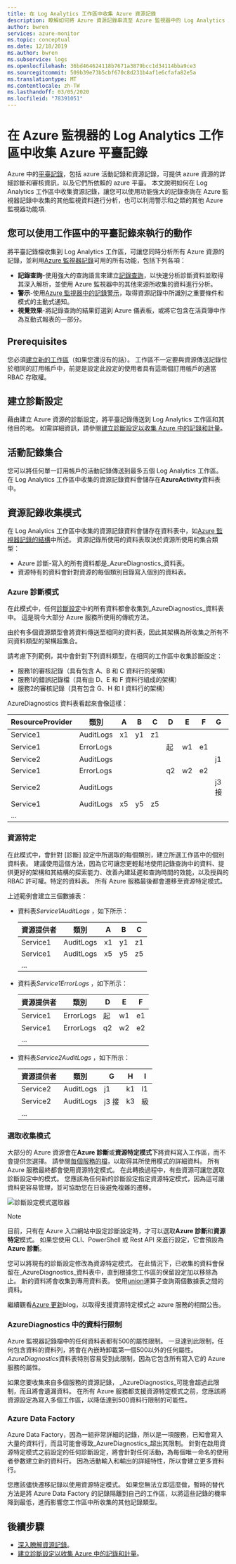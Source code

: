 ```yaml
---
title: 在 Log Analytics 工作區中收集 Azure 資源記錄
description: 瞭解如何將 Azure 資源記錄串流至 Azure 監視器中的 Log Analytics 工作區。
author: bwren
services: azure-monitor
ms.topic: conceptual
ms.date: 12/18/2019
ms.author: bwren
ms.subservice: logs
ms.openlocfilehash: 36bd464624118b7671a3879bcc1d34114bba9ce3
ms.sourcegitcommit: 509b39e73b5cbf670c8d231b4af1e6cfafa82e5a
ms.translationtype: MT
ms.contentlocale: zh-TW
ms.lasthandoff: 03/05/2020
ms.locfileid: "78391051"
---
```

# <a name="collect-azure-platform-logs-in-log-analytics-workspace-in-azure-monitor"></a>在 Azure 監視器的 Log Analytics 工作區中收集 Azure 平臺記錄
Azure 中的[平臺記錄](platform-logs-overview.md)，包括 azure 活動記錄和資源記錄，可提供 azure 資源的詳細診斷和審核資訊，以及它們所依賴的 azure 平臺。 本文說明如何在 Log Analytics 工作區中收集資源記錄，讓您可以使用功能強大的記錄查詢在 Azure 監視器記錄中收集的其他監視資料進行分析，也可以利用警示和之類的其他 Azure 監視器功能項. 


## <a name="what-you-can-do-with-platform-logs-in-a-workspace"></a>您可以使用工作區中的平臺記錄來執行的動作
將平臺記錄檔收集到 Log Analytics 工作區，可讓您同時分析所有 Azure 資源的記錄，並利用[Azure 監視器記錄](data-platform-logs.md)可用的所有功能，包括下列各項：

* **記錄查詢**-使用強大的查詢語言來建立[記錄查詢](../log-query/log-query-overview.md)，以快速分析診斷資料並取得其深入解析，並使用 Azure 監視器中的其他來源所收集的資料進行分析。
* **警示**-使用[Azure 監視器中的記錄警示](alerts-log.md)，取得資源記錄中所識別之重要條件和模式的主動式通知。
* **視覺效果**-將記錄查詢的結果釘選到 Azure 儀表板，或將它包含在活頁簿中作為互動式報表的一部分。

## <a name="prerequisites"></a>Prerequisites
您必須[建立新的工作區](../learn/quick-create-workspace.md)（如果您還沒有的話）。 工作區不一定要與資源傳送記錄位於相同的訂用帳戶中，前提是設定此設定的使用者具有這兩個訂用帳戶的適當 RBAC 存取權。

## <a name="create-a-diagnostic-setting"></a>建立診斷設定
藉由建立 Azure 資源的診斷設定，將平臺記錄傳送到 Log Analytics 工作區和其他目的地。 如需詳細資訊，請參閱[建立診斷設定以收集 Azure 中的記錄和計量](diagnostic-settings.md)。


## <a name="activity-log-collection"></a>活動記錄集合
您可以將任何單一訂用帳戶的活動記錄傳送到最多五個 Log Analytics 工作區。 在 Log Analytics 工作區中收集的資源記錄資料會儲存在**AzureActivity**資料表中。 

## <a name="resource-log-collection-mode"></a>資源記錄收集模式
在 Log Analytics 工作區中收集的資源記錄資料會儲存在資料表中，如[Azure 監視器記錄的結構](../log-query/logs-structure.md)中所述。 資源記錄所使用的資料表取決於資源所使用的集合類型：

- Azure 診斷-寫入的所有資料都是_AzureDiagnostics_資料表。
- 資源特有的資料會針對資源的每個類別目錄寫入個別的資料表。

### <a name="azure-diagnostics-mode"></a>Azure 診斷模式 
在此模式中，任何[診斷設定](diagnostic-settings.md)中的所有資料都會收集到_AzureDiagnostics_資料表中。 這是現今大部分 Azure 服務所使用的傳統方法。

由於有多個資源類型會將資料傳送至相同的資料表，因此其架構為所收集之所有不同資料類型的架構超集合。

請考慮下列範例，其中會針對下列資料類型，在相同的工作區中收集診斷設定：

- 服務1的審核記錄（具有包含 A、B 和 C 資料行的架構）  
- 服務1的錯誤記錄檔（具有由 D、E 和 F 資料行組成的架構）  
- 服務2的審核記錄（具有包含 G、H 和 I 資料行的架構）  

AzureDiagnostics 資料表看起來會像這樣：  

| ResourceProvider    | 類別     | A  | B  | C  | D  | E  | F  | G  | H  | I  |
| -- | -- | -- | -- | -- | -- | -- | -- | -- | -- | -- |
| Service1 | AuditLogs    | x1 | y1 | z1 |    |    |    |    |    |    |
| Service1 | ErrorLogs    |    |    |    | 起 | w1 | e1 |    |    |    |
| Service2 | AuditLogs    |    |    |    |    |    |    | j1 | k1 | l1 |
| Service1 | ErrorLogs    |    |    |    | q2 | w2 | e2 |    |    |    |
| Service2 | AuditLogs    |    |    |    |    |    |    | j3 接 | k3 | 級 |
| Service1 | AuditLogs    | x5 | y5 | z5 |    |    |    |    |    |    |
| ... |

### <a name="resource-specific"></a>資源特定
在此模式中，會針對 [診斷] 設定中所選取的每個類別，建立所選工作區中的個別資料表。 建議使用這個方法，因為它可讓您更輕鬆地使用記錄查詢中的資料、提供更好的架構和其結構的探索能力、改善內建延遲和查詢時間的效能，以及授與的 RBAC 許可權。特定的資料表。 所有 Azure 服務最後都會遷移至資源特定模式。 

上述範例會建立三個數據表：
 
- 資料表*Service1AuditLogs* ，如下所示：

    | 資源提供者 | 類別 | A | B | C |
    | -- | -- | -- | -- | -- |
    | Service1 | AuditLogs | x1 | y1 | z1 |
    | Service1 | AuditLogs | x5 | y5 | z5 |
    | ... |

- 資料表*Service1ErrorLogs* ，如下所示：  

    | 資源提供者 | 類別 | D | E | F |
    | -- | -- | -- | -- | -- | 
    | Service1 | ErrorLogs |  起 | w1 | e1 |
    | Service1 | ErrorLogs |  q2 | w2 | e2 |
    | ... |

- 資料表*Service2AuditLogs* ，如下所示：  

    | 資源提供者 | 類別 | G | H | I |
    | -- | -- | -- | -- | -- |
    | Service2 | AuditLogs | j1 | k1 | l1|
    | Service2 | AuditLogs | j3 接 | k3 | 級|
    | ... |



### <a name="select-the-collection-mode"></a>選取收集模式
大部分的 Azure 資源會在**Azure 診斷**或**資源特定模式下**將資料寫入工作區，而不會提供您選擇。 請參閱[每個服務的檔](diagnostic-logs-schema.md)，以取得其所使用模式的詳細資料。 所有 Azure 服務最終都會使用資源特定模式。 在此轉換過程中，有些資源可讓您選取診斷設定中的模式。 您應該為任何新的診斷設定指定資源特定模式，因為這可讓資料更容易管理，並可協助您在日後避免複雜的遷移。
  
   ![診斷設定模式選取器](media/resource-logs-collect-workspace/diagnostic-settings-mode-selector.png)




> [!NOTE]
> 目前，只有在 Azure 入口網站中設定診斷設定時，才可以選取**Azure 診斷**和**資源特定**模式。 如果您使用 CLI、PowerShell 或 Rest API 來進行設定，它會預設為**Azure 診斷**。

您可以將現有的診斷設定修改為資源特定模式。 在此情況下，已收集的資料會保留在_AzureDiagnostics_資料表中，直到根據您工作區的保留設定加以移除為止。 新的資料將會收集到專用資料表。 使用[union](https://docs.microsoft.com/azure/kusto/query/unionoperator)運算子查詢兩個數據表之間的資料。

繼續觀看[Azure 更新](https://azure.microsoft.com/updates/)blog，以取得支援資源特定模式之 azure 服務的相關公告。

### <a name="column-limit-in-azurediagnostics"></a>AzureDiagnostics 中的資料行限制
Azure 監視器記錄檔中的任何資料表都有500的屬性限制。 一旦達到此限制，任何包含資料的資料列，將會在內嵌時卸載第一個500以外的任何屬性。 *AzureDiagnostics*資料表特別容易受到此限制，因為它包含所有寫入它的 Azure 服務的屬性。

如果您要收集來自多個服務的資源記錄， _AzureDiagnostics_可能會超過此限制，而且將會遺漏資料。 在所有 Azure 服務都支援資源特定模式之前，您應該將資源設定為寫入多個工作區，以降低達到500資料行限制的可能性。

### <a name="azure-data-factory"></a>Azure Data Factory
Azure Data Factory，因為一組非常詳細的記錄，所以是一項服務，已知會寫入大量的資料行，而且可能會導致_AzureDiagnostics_超出其限制。 針對在啟用資源特定模式之前設定的任何診斷設定，將會針對任何活動，為每個唯一命名的使用者參數建立新的資料行。 因為活動輸入和輸出的詳細特性，所以會建立更多資料行。
 
您應該儘快遷移記錄以使用資源特定模式。 如果您無法立即這麼做，暫時的替代方法是將 Azure Data Factory 的記錄隔離到自己的工作區，以將這些記錄的機率降到最低，進而影響您工作區中所收集的其他記錄類型。


## <a name="next-steps"></a>後續步驟

* [深入瞭解資源記錄](platform-logs-overview.md)。
* [建立診斷設定以收集 Azure 中的記錄和計量](diagnostic-settings.md)。
